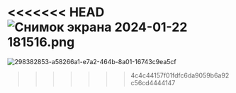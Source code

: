 <<<<<<< HEAD
![Снимок экрана 2024-01-22 181516.png](..%2F..%2FPictures%2FScreenshots%2F%D1%ED%E8%EC%EE%EA%20%FD%EA%F0%E0%ED%E0%202024-01-22%20181516.png)
=======
![298382853-a58266a1-e7a2-464b-8a01-16743c9ea5cf](https://github.com/Valeria1616/Docker/assets/142202736/5ea435c9-1f47-430c-b113-37b4df8dcd58)
>>>>>>> 4c4c44157f01fdfc6da9059b6a92c56cd4444147

